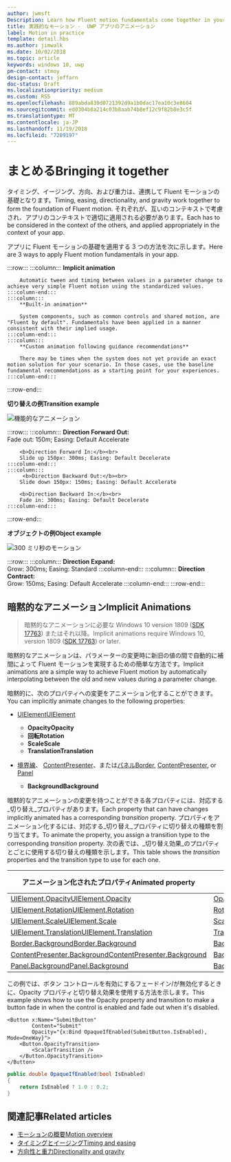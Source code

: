 ```yaml
---
author: jwmsft
Description: Learn how Fluent motion fundamentals come together in your app.
title: 実践的なモーション -  UWP アプリのアニメーション
label: Motion in practice
template: detail.hbs
ms.author: jimwalk
ms.date: 10/02/2018
ms.topic: article
keywords: windows 10, uwp
pm-contact: stmoy
design-contact: jeffarn
doc-status: Draft
ms.localizationpriority: medium
ms.custom: RS5
ms.openlocfilehash: 889abda830d0721392d9a1b0dac17ea10c3e8604
ms.sourcegitcommit: ed0304b8a214c03b8aab74b8ef12c9f82b8e3c5f
ms.translationtype: MT
ms.contentlocale: ja-JP
ms.lasthandoff: 11/19/2018
ms.locfileid: "7289197"
---
```

# <a name="bringing-it-together"></a><span data-ttu-id="a5d19-103">まとめる</span><span class="sxs-lookup"><span data-stu-id="a5d19-103">Bringing it together</span></span>

<span data-ttu-id="a5d19-104">タイミング、イージング、方向、および重力は、連携して Fluent モーションの基礎となります。</span><span class="sxs-lookup"><span data-stu-id="a5d19-104">Timing, easing, directionality, and gravity work together to form the foundation of Fluent motion.</span></span> <span data-ttu-id="a5d19-105">それぞれが、互いのコンテキストで考慮され、アプリのコンテキストで適切に適用される必要があります。</span><span class="sxs-lookup"><span data-stu-id="a5d19-105">Each has to be considered in the context of the others, and applied appropriately in the context of your app.</span></span>

<span data-ttu-id="a5d19-106">アプリに Fluent モーションの基礎を適用する 3 つの方法を次に示します。</span><span class="sxs-lookup"><span data-stu-id="a5d19-106">Here are 3 ways to apply Fluent motion fundamentals in your app.</span></span>

:::row:::
    :::column:::
        **Implicit animation**

        Automatic tween and timing between values in a parameter change to achieve very simple Fluent motion using the standardized values.
    :::column-end:::
    :::column:::
        **Built-in animation**

        System components, such as common controls and shared motion, are "Fluent by default". Fundamentals have been applied in a manner consistent with their implied usage.
    :::column-end:::
    :::column:::
        **Custom animation following guidance recommendations**

        There may be times when the system does not yet provide an exact motion solution for your scenario. In those cases, use the baseline fundamental recommendations as a starting point for your experiences.
    :::column-end:::
:::row-end:::

**<span data-ttu-id="a5d19-107">切り替えの例</span><span class="sxs-lookup"><span data-stu-id="a5d19-107">Transition example</span></span>**

![機能的なアニメーション](images/pageRefresh.gif)

:::row:::
    :::column:::
        <b>Direction Forward Out:</b><br>
        Fade out: 150m; Easing: Default Accelerate

        <b>Direction Forward In:</b><br>
        Slide up 150px: 300ms; Easing: Default Decelerate
    :::column-end:::
    :::column:::
         <b>Direction Backward Out:</b><br>
        Slide down 150px: 150ms; Easing: Default Accelerate

        <b>Direction Backward In:</b><br>
        Fade in: 300ms; Easing: Default Decelerate
    :::column-end:::
:::row-end:::

**<span data-ttu-id="a5d19-109">オブジェクトの例</span><span class="sxs-lookup"><span data-stu-id="a5d19-109">Object example</span></span>**

 ![300 ミリ秒のモーション](images/control.gif)

:::row:::
    :::column:::
        <b>Direction Expand:</b><br>
        Grow: 300ms; Easing: Standard
    :::column-end:::
    :::column:::
        <b>Direction Contract:</b><br>
        Grow: 150ms; Easing: Default Accelerate
    :::column-end:::
:::row-end:::

## <a name="implicit-animations"></a><span data-ttu-id="a5d19-111">暗黙的なアニメーション</span><span class="sxs-lookup"><span data-stu-id="a5d19-111">Implicit Animations</span></span>

> <span data-ttu-id="a5d19-112">暗黙的なアニメーションに必要な Windows 10 version 1809 ([SDK 17763](https://developer.microsoft.com/windows/downloads/windows-10-sdk)) またはそれ以降。</span><span class="sxs-lookup"><span data-stu-id="a5d19-112">Implicit animations require Windows 10, version 1809 ([SDK 17763](https://developer.microsoft.com/windows/downloads/windows-10-sdk)) or later.</span></span>


<span data-ttu-id="a5d19-113">暗黙的なアニメーションは、パラメーターの変更時に新旧の値の間で自動的に補間によって Fluent モーションを実現するための簡単な方法です。</span><span class="sxs-lookup"><span data-stu-id="a5d19-113">Implicit animations are a simple way to achieve Fluent motion by automatically interpolating between the old and new values during a parameter change.</span></span>

<span data-ttu-id="a5d19-114">暗黙的に、次のプロパティへの変更をアニメーション化することができます。</span><span class="sxs-lookup"><span data-stu-id="a5d19-114">You can implicitly animate changes to the following properties:</span></span>

- [<span data-ttu-id="a5d19-115">UIElement</span><span class="sxs-lookup"><span data-stu-id="a5d19-115">UIElement</span></span>](/uwp/api/windows.ui.xaml.uielement)
  - **<span data-ttu-id="a5d19-116">Opacity</span><span class="sxs-lookup"><span data-stu-id="a5d19-116">Opacity</span></span>**
  - **<span data-ttu-id="a5d19-117">回転</span><span class="sxs-lookup"><span data-stu-id="a5d19-117">Rotation</span></span>**
  - **<span data-ttu-id="a5d19-118">Scale</span><span class="sxs-lookup"><span data-stu-id="a5d19-118">Scale</span></span>**
  - **<span data-ttu-id="a5d19-119">Translation</span><span class="sxs-lookup"><span data-stu-id="a5d19-119">Translation</span></span>**

- <span data-ttu-id="a5d19-120">[境界線](/uwp/api/windows.ui.xaml.controls.border)、 [ContentPresenter](/uwp/api/windows.ui.xaml.controls.contentpresenter)、または[パネル](/uwp/api/windows.ui.xaml.controls.panel)</span><span class="sxs-lookup"><span data-stu-id="a5d19-120">[Border](/uwp/api/windows.ui.xaml.controls.border), [ContentPresenter](/uwp/api/windows.ui.xaml.controls.contentpresenter), or [Panel](/uwp/api/windows.ui.xaml.controls.panel)</span></span>
  - **<span data-ttu-id="a5d19-121">Background</span><span class="sxs-lookup"><span data-stu-id="a5d19-121">Background</span></span>**

<span data-ttu-id="a5d19-122">暗黙的なアニメーションの変更を持つことができる各プロパティには、対応する_切り替え_プロパティがあります。</span><span class="sxs-lookup"><span data-stu-id="a5d19-122">Each property that can have changes implicitly animated has a corresponding _transition_ property.</span></span> <span data-ttu-id="a5d19-123">プロパティをアニメーション化するには、対応する_切り替え_プロパティに切り替えの種類を割り当てます。</span><span class="sxs-lookup"><span data-stu-id="a5d19-123">To animate the property, you assign a transition type to the corresponding _transition_ property.</span></span> <span data-ttu-id="a5d19-124">次の表では、_切り替え効果_のプロパティとごとに使用する切り替えの種類を示します。</span><span class="sxs-lookup"><span data-stu-id="a5d19-124">This table shows the _transition_ properties and the transition type to use for each one.</span></span>

| <span data-ttu-id="a5d19-125">アニメーション化されたプロパティ</span><span class="sxs-lookup"><span data-stu-id="a5d19-125">Animated property</span></span> | <span data-ttu-id="a5d19-126">切り替え効果のプロパティ</span><span class="sxs-lookup"><span data-stu-id="a5d19-126">Transition property</span></span> | <span data-ttu-id="a5d19-127">暗黙的な切り替えの種類</span><span class="sxs-lookup"><span data-stu-id="a5d19-127">Implicit transition type</span></span> |
| -- | -- | -- |
| [<span data-ttu-id="a5d19-128">UIElement.Opacity</span><span class="sxs-lookup"><span data-stu-id="a5d19-128">UIElement.Opacity</span></span>](/uwp/api/windows.ui.xaml.uielement.opacity) | [<span data-ttu-id="a5d19-129">OpacityTransition</span><span class="sxs-lookup"><span data-stu-id="a5d19-129">OpacityTransition</span></span>](/uwp/api/windows.ui.xaml.uielement.opacitytransition) | [<span data-ttu-id="a5d19-130">ScalarTransition</span><span class="sxs-lookup"><span data-stu-id="a5d19-130">ScalarTransition</span></span>](/uwp/api/windows.ui.xaml.scalartransition) |
| [<span data-ttu-id="a5d19-131">UIElement.Rotation</span><span class="sxs-lookup"><span data-stu-id="a5d19-131">UIElement.Rotation</span></span>](/uwp/api/windows.ui.xaml.uielement.rotation) | [<span data-ttu-id="a5d19-132">RotationTransition</span><span class="sxs-lookup"><span data-stu-id="a5d19-132">RotationTransition</span></span>](/uwp/api/windows.ui.xaml.uielement.rotationtransition) | [<span data-ttu-id="a5d19-133">ScalarTransition</span><span class="sxs-lookup"><span data-stu-id="a5d19-133">ScalarTransition</span></span>](/uwp/api/windows.ui.xaml.scalartransition) |
| [<span data-ttu-id="a5d19-134">UIElement.Scale</span><span class="sxs-lookup"><span data-stu-id="a5d19-134">UIElement.Scale</span></span>](/uwp/api/windows.ui.xaml.uielement.scale) | [<span data-ttu-id="a5d19-135">ScaleTransition</span><span class="sxs-lookup"><span data-stu-id="a5d19-135">ScaleTransition</span></span>](/uwp/api/windows.ui.xaml.uielement.scaletransition) | [<span data-ttu-id="a5d19-136">Vector3Transition</span><span class="sxs-lookup"><span data-stu-id="a5d19-136">Vector3Transition</span></span>](/uwp/api/windows.ui.xaml.uielement.vector3transition) |
| [<span data-ttu-id="a5d19-137">UIElement.Translation</span><span class="sxs-lookup"><span data-stu-id="a5d19-137">UIElement.Translation</span></span>](/uwp/api/windows.ui.xaml.uielement.scale) | [<span data-ttu-id="a5d19-138">TranslationTransition</span><span class="sxs-lookup"><span data-stu-id="a5d19-138">TranslationTransition</span></span>](/uwp/api/windows.ui.xaml.uielement.translationtransition) | [<span data-ttu-id="a5d19-139">Vector3Transition</span><span class="sxs-lookup"><span data-stu-id="a5d19-139">Vector3Transition</span></span>](/uwp/api/windows.ui.xaml.uielement.vector3transition) |
| [<span data-ttu-id="a5d19-140">Border.Background</span><span class="sxs-lookup"><span data-stu-id="a5d19-140">Border.Background</span></span>](/uwp/api/windows.ui.xaml.controls.border.background) | [<span data-ttu-id="a5d19-141">BackgroundTransition</span><span class="sxs-lookup"><span data-stu-id="a5d19-141">BackgroundTransition</span></span>](/uwp/api/windows.ui.xaml.controls.border.backgroundtransition) | [<span data-ttu-id="a5d19-142">BrushTransition</span><span class="sxs-lookup"><span data-stu-id="a5d19-142">BrushTransition</span></span>](//uwp/api/windows.ui.xaml.uielement.brushtransition) |
| [<span data-ttu-id="a5d19-143">ContentPresenter.Background</span><span class="sxs-lookup"><span data-stu-id="a5d19-143">ContentPresenter.Background</span></span>](/uwp/api/windows.ui.xaml.controls.contentpresenter.background) | [<span data-ttu-id="a5d19-144">BackgroundTransition</span><span class="sxs-lookup"><span data-stu-id="a5d19-144">BackgroundTransition</span></span>](/uwp/api/windows.ui.xaml.controls.contentpresenter.backgroundtransition) | [<span data-ttu-id="a5d19-145">BrushTransition</span><span class="sxs-lookup"><span data-stu-id="a5d19-145">BrushTransition</span></span>](//uwp/api/windows.ui.xaml.uielement.brushtransition) |
| [<span data-ttu-id="a5d19-146">Panel.Background</span><span class="sxs-lookup"><span data-stu-id="a5d19-146">Panel.Background</span></span>](/uwp/api/windows.ui.xaml.controls.panel.background) | [<span data-ttu-id="a5d19-147">BackgroundTransition</span><span class="sxs-lookup"><span data-stu-id="a5d19-147">BackgroundTransition</span></span>](/uwp/api/windows.ui.xaml.controls.panel.backgroundtransition)  | [<span data-ttu-id="a5d19-148">BrushTransition</span><span class="sxs-lookup"><span data-stu-id="a5d19-148">BrushTransition</span></span>](//uwp/api/windows.ui.xaml.uielement.brushtransition) |

<span data-ttu-id="a5d19-149">この例では、ボタン コントロールを有効にするフェードイン/が無効化するときに、Opacity プロパティと切り替え効果を使用する方法を示します。</span><span class="sxs-lookup"><span data-stu-id="a5d19-149">This example shows how to use the Opacity property and transition to make a button fade in when the control is enabled and fade out when it's disabled.</span></span>

```xaml
<Button x:Name="SubmitButton"
        Content="Submit"
        Opacity="{x:Bind OpaqueIfEnabled(SubmitButton.IsEnabled), Mode=OneWay}">
    <Button.OpacityTransition>
        <ScalarTransition />
    </Button.OpacityTransition>
</Button>
```

```csharp
public double OpaqueIfEnabled(bool IsEnabled)
{
    return IsEnabled ? 1.0 : 0.2;
}
```

## <a name="related-articles"></a><span data-ttu-id="a5d19-150">関連記事</span><span class="sxs-lookup"><span data-stu-id="a5d19-150">Related articles</span></span>

- [<span data-ttu-id="a5d19-151">モーションの概要</span><span class="sxs-lookup"><span data-stu-id="a5d19-151">Motion overview</span></span>](index.md)
- [<span data-ttu-id="a5d19-152">タイミングとイージング</span><span class="sxs-lookup"><span data-stu-id="a5d19-152">Timing and easing</span></span>](timing-and-easing.md)
- [<span data-ttu-id="a5d19-153">方向性と重力</span><span class="sxs-lookup"><span data-stu-id="a5d19-153">Directionality and gravity</span></span>](directionality-and-gravity.md)
